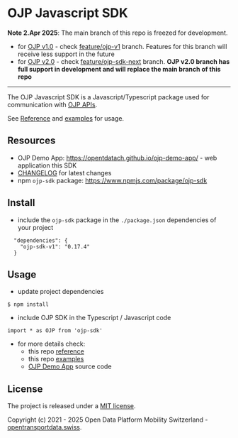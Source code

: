 # OJP Javascript SDK

**Note 2.Apr 2025**: The main branch of this repo is freezed for development.

- for [OJP v1.0](https://opentransportdata.swiss/en/cookbook/open-journey-planner-ojp/) - check [feature/ojp-v1](https://github.com/openTdataCH/ojp-js/tree/feature/ojp-v1) branch. Features for this branch will receive less support in the future
- for [OJP v2.0](https://opentransportdata.swiss/en/cookbook/open-journey-planner-ojp/) - check [feature/ojp-sdk-next](https://github.com/openTdataCH/ojp-js/tree/feature/ojp-sdk-next) branch. **OJP v2.0 branch has full support in development and will replace the main branch of this repo**

----

The OJP Javascript SDK is a Javascript/Typescript package used for communication with [OJP APIs](https://opentransportdata.swiss/en/cookbook/open-journey-planner-ojp/).

See [Reference](./docs/reference.md) and [examples](./examples/) for usage.

## Resources

- OJP Demo App: https://opentdatach.github.io/ojp-demo-app/ - web application this SDK
- [CHANGELOG](./CHANGELOG.md) for latest changes
- npm `ojp-sdk` package: https://www.npmjs.com/package/ojp-sdk

## Install

- include the `ojp-sdk` package in the `./package.json` dependencies of your project 
```
  "dependencies": {
    "ojp-sdk-v1": "0.17.4"
  }
```

## Usage

- update project dependencies
```
$ npm install
```

- include OJP SDK in the Typescript / Javascript code
```
import * as OJP from 'ojp-sdk'
```

- for more details check:
  - this repo [reference](./docs/reference.md)
  - this repo [examples](./examples/)
  - [OJP Demo App](https://github.com/openTdataCH/ojp-demo-app-src) source code

## License

The project is released under a [MIT license](./LICENSE).

Copyright (c) 2021 - 2025 Open Data Platform Mobility Switzerland - [opentransportdata.swiss](https://opentransportdata.swiss/en/).
